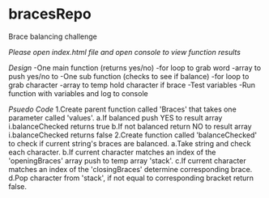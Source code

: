 # bracesRepo
Brace balancing challenge

*Please open index.html file and open console to view function results*

*Design*
  -One main function (returns yes/no)
    -for loop to grab word
    -array to push yes/no to
  -One sub function (checks to see if balance)
    -for loop to grab character
    -array to temp hold character if brace
  -Test variables
  -Run function with variables and log to console

*Psuedo Code*
1.Create parent function called 'Braces' that takes one parameter called 'values'.
    a.If balanced push YES to result array
      i.balanceChecked returns true
    b.If not balanced return NO to result array
      i.balanceChecked returns false
2.Create function called 'balanceChecked' to check if current string's braces are balanced.
    a.Take string and check each character.
    b.If current character matches an index of the 'openingBraces' array push to temp array 'stack'.
    c.If current character matches an index of the 'closingBraces' determine corresponding brace.
    d.Pop character from 'stack', if not equal to corresponding bracket return false. 

